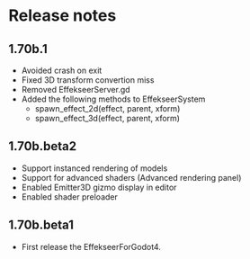 ﻿# Release notes

## 1.70b.1
- Avoided crash on exit
- Fixed 3D transform convertion miss
- Removed EffekseerServer.gd
- Added the following methods to EffekseerSystem
  - spawn_effect_2d(effect, parent, xform)
  - spawn_effect_3d(effect, parent, xform)

## 1.70b.beta2
- Support instanced rendering of models
- Support for advanced shaders (Advanced rendering panel)
- Enabled Emitter3D gizmo display in editor
- Enabled shader preloader

## 1.70b.beta1
- First release the EffekseerForGodot4.
